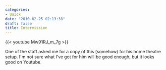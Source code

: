 ```yaml
---
categories:
- Quick
date: "2010-02-25 02:13:38"
draft: false
title: Intermission
---
```


{{< youtube Mw91RJ_m_7g >}}

One of the staff asked me for a copy of this (somehow) for his home
theatre setup. I'm not sure what I've got for him will be good enough,
but it looks good on Youtube.
